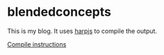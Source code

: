 # blendedconcepts

This is my blog. It uses [harpjs](http://harpjs.com) to compile the output.

[Compile instructions](http://harpjs.com/docs/environment/compile)

